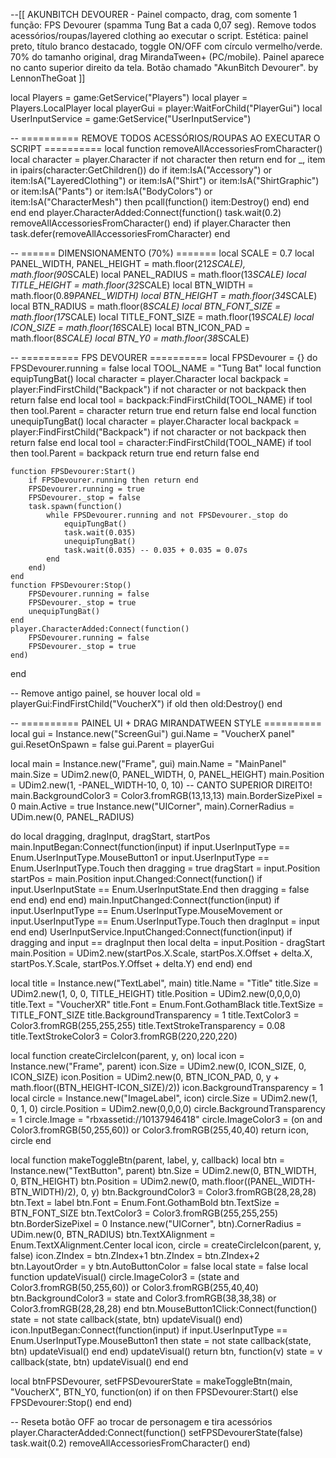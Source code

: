 --[[
    AKUNBITCH DEVOURER - Painel compacto, drag, com somente 1 função:
    FPS Devourer (spamma Tung Bat a cada 0,07 seg).
    Remove todos acessórios/roupas/layered clothing ao executar o script.
    Estética: painel preto, título branco destacado, toggle ON/OFF com círculo vermelho/verde.
    70% do tamanho original, drag MirandaTween+ (PC/mobile).
    Painel aparece no canto superior direito da tela.
    Botão chamado "AkunBitch Devourer".
    by LennonTheGoat
]]

local Players = game:GetService("Players")
local player = Players.LocalPlayer
local playerGui = player:WaitForChild("PlayerGui")
local UserInputService = game:GetService("UserInputService")

-- ========== REMOVE TODOS ACESSÓRIOS/ROUPAS AO EXECUTAR O SCRIPT ==========
local function removeAllAccessoriesFromCharacter()
    local character = player.Character
    if not character then return end
    for _, item in ipairs(character:GetChildren()) do
        if item:IsA("Accessory")
            or item:IsA("LayeredClothing")
            or item:IsA("Shirt")
            or item:IsA("ShirtGraphic")
            or item:IsA("Pants")
            or item:IsA("BodyColors")
            or item:IsA("CharacterMesh") then
            pcall(function() item:Destroy() end)
        end
    end
end
player.CharacterAdded:Connect(function()
    task.wait(0.2)
    removeAllAccessoriesFromCharacter()
end)
if player.Character then
    task.defer(removeAllAccessoriesFromCharacter)
end

-- ====== DIMENSIONAMENTO (70%) =======
local SCALE = 0.7
local PANEL_WIDTH, PANEL_HEIGHT = math.floor(212*SCALE), math.floor(90*SCALE)
local PANEL_RADIUS = math.floor(13*SCALE)
local TITLE_HEIGHT = math.floor(32*SCALE)
local BTN_WIDTH = math.floor(0.89*PANEL_WIDTH)
local BTN_HEIGHT = math.floor(34*SCALE)
local BTN_RADIUS = math.floor(8*SCALE)
local BTN_FONT_SIZE = math.floor(17*SCALE)
local TITLE_FONT_SIZE = math.floor(19*SCALE)
local ICON_SIZE = math.floor(16*SCALE)
local BTN_ICON_PAD = math.floor(8*SCALE)
local BTN_Y0 = math.floor(38*SCALE)

-- ========== FPS DEVOURER ==========
local FPSDevourer = {}
do
    FPSDevourer.running = false
    local TOOL_NAME = "Tung Bat"
    local function equipTungBat()
        local character = player.Character
        local backpack = player:FindFirstChild("Backpack")
        if not character or not backpack then return false end
        local tool = backpack:FindFirstChild(TOOL_NAME)
        if tool then tool.Parent = character return true end
        return false
    end
    local function unequipTungBat()
        local character = player.Character
        local backpack = player:FindFirstChild("Backpack")
        if not character or not backpack then return false end
        local tool = character:FindFirstChild(TOOL_NAME)
        if tool then tool.Parent = backpack return true end
        return false
    end

    function FPSDevourer:Start()
        if FPSDevourer.running then return end
        FPSDevourer.running = true
        FPSDevourer._stop = false
        task.spawn(function()
            while FPSDevourer.running and not FPSDevourer._stop do
                equipTungBat()
                task.wait(0.035)
                unequipTungBat()
                task.wait(0.035) -- 0.035 + 0.035 = 0.07s
            end
        end)
    end
    function FPSDevourer:Stop()
        FPSDevourer.running = false
        FPSDevourer._stop = true
        unequipTungBat()
    end
    player.CharacterAdded:Connect(function()
        FPSDevourer.running = false
        FPSDevourer._stop = true
    end)
end

-- Remove antigo painel, se houver
local old = playerGui:FindFirstChild("VoucherX")
if old then old:Destroy() end

-- ========== PAINEL UI + DRAG MIRANDATWEEN STYLE ==========
local gui = Instance.new("ScreenGui")
gui.Name = "VoucherX panel"
gui.ResetOnSpawn = false
gui.Parent = playerGui

local main = Instance.new("Frame", gui)
main.Name = "MainPanel"
main.Size = UDim2.new(0, PANEL_WIDTH, 0, PANEL_HEIGHT)
main.Position = UDim2.new(1, -PANEL_WIDTH-10, 0, 10) -- CANTO SUPERIOR DIREITO!
main.BackgroundColor3 = Color3.fromRGB(13,13,13)
main.BorderSizePixel = 0
main.Active = true
Instance.new("UICorner", main).CornerRadius = UDim.new(0, PANEL_RADIUS)

do
    local dragging, dragInput, dragStart, startPos
    main.InputBegan:Connect(function(input)
        if input.UserInputType == Enum.UserInputType.MouseButton1 or input.UserInputType == Enum.UserInputType.Touch then
            dragging = true
            dragStart = input.Position
            startPos = main.Position
            input.Changed:Connect(function()
                if input.UserInputState == Enum.UserInputState.End then dragging = false end
            end)
        end
    end)
    main.InputChanged:Connect(function(input)
        if input.UserInputType == Enum.UserInputType.MouseMovement or input.UserInputType == Enum.UserInputType.Touch then
            dragInput = input
        end
    end)
    UserInputService.InputChanged:Connect(function(input)
        if dragging and input == dragInput then
            local delta = input.Position - dragStart
            main.Position = UDim2.new(startPos.X.Scale, startPos.X.Offset + delta.X, startPos.Y.Scale, startPos.Y.Offset + delta.Y)
        end
    end)
end

local title = Instance.new("TextLabel", main)
title.Name = "Title"
title.Size = UDim2.new(1, 0, 0, TITLE_HEIGHT)
title.Position = UDim2.new(0,0,0,0)
title.Text = "VoucherXR"
title.Font = Enum.Font.GothamBlack
title.TextSize = TITLE_FONT_SIZE
title.BackgroundTransparency = 1
title.TextColor3 = Color3.fromRGB(255,255,255)
title.TextStrokeTransparency = 0.08
title.TextStrokeColor3 = Color3.fromRGB(220,220,220)

local function createCircleIcon(parent, y, on)
    local icon = Instance.new("Frame", parent)
    icon.Size = UDim2.new(0, ICON_SIZE, 0, ICON_SIZE)
    icon.Position = UDim2.new(0, BTN_ICON_PAD, 0, y + math.floor((BTN_HEIGHT-ICON_SIZE)/2))
    icon.BackgroundTransparency = 1
    local circle = Instance.new("ImageLabel", icon)
    circle.Size = UDim2.new(1, 0, 1, 0)
    circle.Position = UDim2.new(0,0,0,0)
    circle.BackgroundTransparency = 1
    circle.Image = "rbxassetid://10137946418"
    circle.ImageColor3 = (on and Color3.fromRGB(50,255,60)) or Color3.fromRGB(255,40,40)
    return icon, circle
end

local function makeToggleBtn(parent, label, y, callback)
    local btn = Instance.new("TextButton", parent)
    btn.Size = UDim2.new(0, BTN_WIDTH, 0, BTN_HEIGHT)
    btn.Position = UDim2.new(0, math.floor((PANEL_WIDTH-BTN_WIDTH)/2), 0, y)
    btn.BackgroundColor3 = Color3.fromRGB(28,28,28)
    btn.Text = label
    btn.Font = Enum.Font.GothamBold
    btn.TextSize = BTN_FONT_SIZE
    btn.TextColor3 = Color3.fromRGB(255,255,255)
    btn.BorderSizePixel = 0
    Instance.new("UICorner", btn).CornerRadius = UDim.new(0, BTN_RADIUS)
    btn.TextXAlignment = Enum.TextXAlignment.Center
    local icon, circle = createCircleIcon(parent, y, false)
    icon.ZIndex = btn.ZIndex+1
    btn.ZIndex = btn.ZIndex+2
    btn.LayoutOrder = y
    btn.AutoButtonColor = false
    local state = false
    local function updateVisual()
        circle.ImageColor3 = (state and Color3.fromRGB(50,255,60)) or Color3.fromRGB(255,40,40)
        btn.BackgroundColor3 = state and Color3.fromRGB(38,38,38) or Color3.fromRGB(28,28,28)
    end
    btn.MouseButton1Click:Connect(function()
        state = not state
        callback(state, btn)
        updateVisual()
    end)
    icon.InputBegan:Connect(function(input)
        if input.UserInputType == Enum.UserInputType.MouseButton1 then
            state = not state
            callback(state, btn)
            updateVisual()
        end
    end)
    updateVisual()
    return btn, function(v)
        state = v
        callback(state, btn)
        updateVisual()
    end
end

local btnFPSDevourer, setFPSDevourerState = makeToggleBtn(main, "VoucherX", BTN_Y0, function(on)
    if on then FPSDevourer:Start() else FPSDevourer:Stop() end
end)

-- Reseta botão OFF ao trocar de personagem e tira acessórios
player.CharacterAdded:Connect(function()
    setFPSDevourerState(false)
    task.wait(0.2)
    removeAllAccessoriesFromCharacter()
end)
